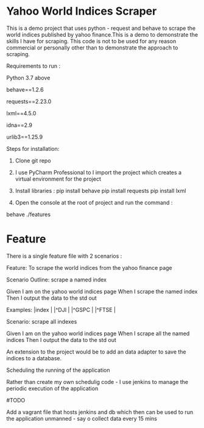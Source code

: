 # Yahoo World Indices Scraper

This is a demo project that uses python - request and behave to scrape the world indices published by yahoo finance.This is a demo to demonstrate the skills I have for scraping. This code is not to be used for any reason commercial or personally other than to demonstrate the approach to scraping.

Requirements to run :

Python 3.7 above

behave==1.2.6

requests==2.23.0

lxml==4.5.0

idna==2.9

urlib3==1.25.9


Steps for installation:

1. Clone git repo
2. I use PyCharm Professional to I import the project which creates a virtual environment for the project
3. Install libraries :
  pip install behave
  pip install requests
  pip install lxml
  
4. Open the console at the root of project and run the command :

behave ./features

# Feature 

There is a single feature file with 2 scenarios :

Feature: To scrape the world indices from the yahoo finance page

  Scenario Outline: scrape a named index

  Given I am on the yahoo world indices page
  When I scrape the named index <index>
  Then I output the data to the std out

  Examples:
    |index   |
    |^DJI    |
    |^GSPC   |
    |^FTSE   |

  Scenario: scrape all indexes

  Given I am on the yahoo world indices page
  When I scrape all the named indices
  Then I output the data to the std out


An extension to the project would be to add an data adapter to save the indices to a database.

Scheduling the running of the application

Rather than create my own schedulig code - I use jenkins to manage the periodic execution of the application

#TODO

Add a vagrant file that hosts jenkins and db which then can be used to run the application unmanned - say o collect data every 15 mins




